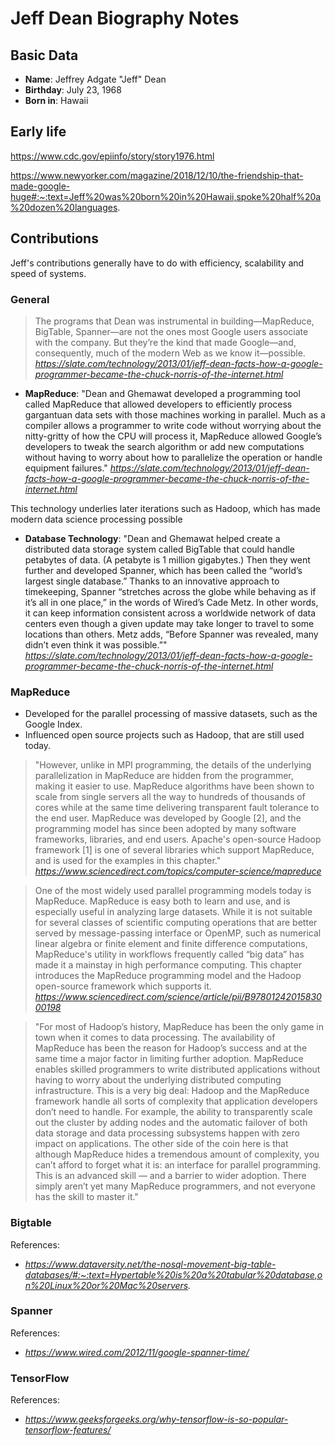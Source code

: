 # Jeff Dean Biography Notes

## Basic Data

- **Name**: Jeffrey Adgate "Jeff" Dean 
- **Birthday**: July 23, 1968
- **Born in**: Hawaii

## Early life
https://www.cdc.gov/epiinfo/story/story1976.html

https://www.newyorker.com/magazine/2018/12/10/the-friendship-that-made-google-huge#:~:text=Jeff%20was%20born%20in%20Hawaii,spoke%20half%20a%20dozen%20languages.

## Contributions

Jeff's contributions generally have to do with efficiency, scalability and speed of systems.

### General

>  The programs that Dean was instrumental in building—MapReduce, BigTable, Spanner—are not the ones most Google users associate with the company. But they’re the kind that made Google—and, consequently, much of the modern Web as we know it—possible.
*https://slate.com/technology/2013/01/jeff-dean-facts-how-a-google-programmer-became-the-chuck-norris-of-the-internet.html*

- **MapReduce**:  "Dean and Ghemawat developed a programming tool called MapReduce that allowed developers to efficiently process gargantuan data sets with those machines working in parallel. Much as a compiler allows a programmer to write code without worrying about the nitty-gritty of how the CPU will process it, MapReduce allowed Google’s developers to tweak the search algorithm or add new computations without having to worry about how to parallelize the operation or handle equipment failures."
 *https://slate.com/technology/2013/01/jeff-dean-facts-how-a-google-programmer-became-the-chuck-norris-of-the-internet.html*

This technology underlies later iterations such as Hadoop, which has made modern data science processing possible

- **Database Technology**: "Dean and Ghemawat helped create a distributed data storage system called BigTable that could handle petabytes of data. (A petabyte is 1 million gigabytes.) Then they went further and developed Spanner, which has been called the “world’s largest single database.” Thanks to an innovative approach to timekeeping, Spanner “stretches across the globe while behaving as if it’s all in one place,” in the words of Wired’s Cade Metz. In other words, it can keep information consistent across a worldwide network of data centers even though a given update may take longer to travel to some locations than others. Metz adds, “Before Spanner was revealed, many didn’t even think it was possible.”"
 *https://slate.com/technology/2013/01/jeff-dean-facts-how-a-google-programmer-became-the-chuck-norris-of-the-internet.html*

 ### MapReduce

 - Developed for the parallel processing of massive datasets, such as the Google Index.
  - Influenced open source projects such as Hadoop, that are still used today.
  > "However, unlike in MPI programming, the details of the underlying parallelization in MapReduce are hidden from the programmer, making it easier to use. MapReduce algorithms have been shown to scale from single servers all the way to hundreds of thousands of cores while at the same time delivering transparent fault tolerance to the end user. MapReduce was developed by Google [2], and the programming model has since been adopted by many software frameworks, libraries, and end users. Apache's open-source Hadoop framework [1] is one of several libraries which support MapReduce, and is used for the examples in this chapter." 
  *https://www.sciencedirect.com/topics/computer-science/mapreduce*

  > One of the most widely used parallel programming models today is MapReduce. MapReduce is easy both to learn and use, and is especially useful in analyzing large datasets. While it is not suitable for several classes of scientific computing operations that are better served by message-passing interface or OpenMP, such as numerical linear algebra or finite element and finite difference computations, MapReduce's utility in workflows frequently called “big data” has made it a mainstay in high performance computing. This chapter introduces the MapReduce programming model and the Hadoop open-source framework which supports it.
  *https://www.sciencedirect.com/science/article/pii/B9780124201583000198*

  > "For most of Hadoop’s history, MapReduce has been the only game in town when it comes to data processing. The availability of MapReduce has been the reason for Hadoop’s success and at the same time a major factor in limiting further adoption.
    MapReduce enables skilled programmers to write distributed applications without having to worry about the underlying distributed computing infrastructure. This is a very big deal: Hadoop and the MapReduce framework handle all sorts of complexity that application developers don’t need to handle.
    For example, the ability to transparently scale out the cluster by adding nodes and the automatic failover of both data storage and data processing subsystems happen with zero impact on applications.
    The other side of the coin here is that although MapReduce hides a tremendous amount of complexity, you can’t afford to forget what it is: an interface for parallel programming. This is an advanced skill — and a barrier to wider adoption. There simply aren’t yet many MapReduce programmers, and not everyone has the skill to master it."

### Bigtable
References:
- *https://www.dataversity.net/the-nosql-movement-big-table-databases/#:~:text=Hypertable%20is%20a%20tabular%20database,on%20Linux%20or%20Mac%20servers.*

 ### Spanner
 References:

 -  *https://www.wired.com/2012/11/google-spanner-time/*

 ### TensorFlow

 References:

 - *https://www.geeksforgeeks.org/why-tensorflow-is-so-popular-tensorflow-features/*
